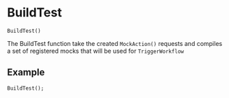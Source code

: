 # BuildTest

`BuildTest()`

The BuildTest function take the created `MockAction()` requests and compiles a set of registered mocks that will be used for `TriggerWorkflow`

## Example

`BuildTest();`
